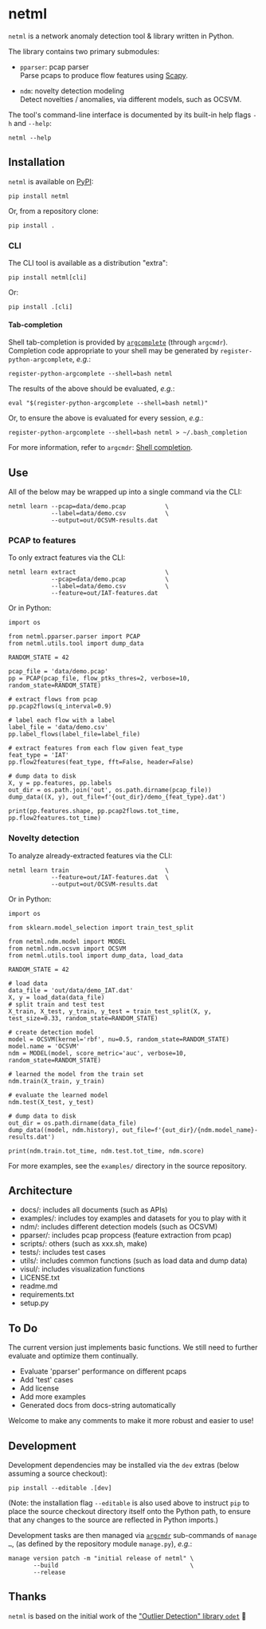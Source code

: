 # netml

`netml` is a network anomaly detection tool & library written in Python.

The library contains two primary submodules:

* `pparser`: pcap parser\
Parse pcaps to produce flow features using [Scapy](https://scapy.net/).

* `ndm`: novelty detection modeling\
Detect novelties / anomalies, via different models, such as OCSVM.

The tool's command-line interface is documented by its built-in help flags `-h` and `--help`:

    netml --help


## Installation

`netml` is available on [PyPI](https://pypi.org/project/netml/):

    pip install netml

Or, from a repository clone:

    pip install .

### CLI

The CLI tool is available as a distribution "extra":

    pip install netml[cli]

Or:

    pip install .[cli]

#### Tab-completion

Shell tab-completion is provided by [`argcomplete`](https://github.com/kislyuk/argcomplete) (through `argcmdr`). Completion code appropriate to your shell may be generated by `register-python-argcomplete`, _e.g._:

    register-python-argcomplete --shell=bash netml

The results of the above should be evaluated, _e.g._:

    eval "$(register-python-argcomplete --shell=bash netml)"

Or, to ensure the above is evaluated for every session, _e.g._:

    register-python-argcomplete --shell=bash netml > ~/.bash_completion

For more information, refer to `argcmdr`: [Shell completion](https://github.com/dssg/argcmdr/tree/0.6.0#shell-completion).


## Use

All of the below may be wrapped up into a single command via the CLI:

    netml learn --pcap=data/demo.pcap           \
                --label=data/demo.csv           \
                --output=out/OCSVM-results.dat

### PCAP to features

To only extract features via the CLI:

    netml learn extract                         \
                --pcap=data/demo.pcap           \
                --label=data/demo.csv           \
                --feature=out/IAT-features.dat

Or in Python:

```python3
import os

from netml.pparser.parser import PCAP
from netml.utils.tool import dump_data

RANDOM_STATE = 42

pcap_file = 'data/demo.pcap'
pp = PCAP(pcap_file, flow_ptks_thres=2, verbose=10, random_state=RANDOM_STATE)

# extract flows from pcap
pp.pcap2flows(q_interval=0.9)

# label each flow with a label
label_file = 'data/demo.csv'
pp.label_flows(label_file=label_file)

# extract features from each flow given feat_type
feat_type = 'IAT'
pp.flow2features(feat_type, fft=False, header=False)

# dump data to disk
X, y = pp.features, pp.labels
out_dir = os.path.join('out', os.path.dirname(pcap_file))
dump_data((X, y), out_file=f'{out_dir}/demo_{feat_type}.dat')

print(pp.features.shape, pp.pcap2flows.tot_time, pp.flow2features.tot_time)
```

### Novelty detection

To analyze already-extracted features via the CLI:

    netml learn train                           \
                --feature=out/IAT-features.dat  \
                --output=out/OCSVM-results.dat

Or in Python:

```python3
import os

from sklearn.model_selection import train_test_split

from netml.ndm.model import MODEL
from netml.ndm.ocsvm import OCSVM
from netml.utils.tool import dump_data, load_data

RANDOM_STATE = 42

# load data
data_file = 'out/data/demo_IAT.dat'
X, y = load_data(data_file)
# split train and test test
X_train, X_test, y_train, y_test = train_test_split(X, y, test_size=0.33, random_state=RANDOM_STATE)

# create detection model
model = OCSVM(kernel='rbf', nu=0.5, random_state=RANDOM_STATE)
model.name = 'OCSVM'
ndm = MODEL(model, score_metric='auc', verbose=10, random_state=RANDOM_STATE)

# learned the model from the train set
ndm.train(X_train, y_train)

# evaluate the learned model
ndm.test(X_test, y_test)

# dump data to disk
out_dir = os.path.dirname(data_file)
dump_data((model, ndm.history), out_file=f'{out_dir}/{ndm.model_name}-results.dat')

print(ndm.train.tot_time, ndm.test.tot_time, ndm.score)
```

For more examples, see the `examples/` directory in the source repository.


## Architecture

- docs/: 
    includes all documents (such as APIs)
- examples/: 
    includes toy examples and datasets for you to play with it 
- ndm/: 
    includes different detection models (such as OCSVM)
- pparser/: 
    includes pcap propcess (feature extraction from pcap) 
- scripts/: 
    others (such as xxx.sh, make) 
- tests/: 
    includes test cases
- utils/: 
    includes common functions (such as load data and dump data)
- visul/: 
    includes visualization functions
- LICENSE.txt
- readme.md
- requirements.txt
- setup.py


## To Do

The current version just implements basic functions. We still need to further evaluate and optimize them continually. 

- Evaluate 'pparser' performance on different pcaps
- Add 'test' cases
- Add license
- Add more examples
- Generated docs from docs-string automatically

Welcome to make any comments to make it more robust and easier to use!


## Development

Development dependencies may be installed via the `dev` extras (below assuming a source checkout):

    pip install --editable .[dev]

(Note: the installation flag `--editable` is also used above to instruct `pip` to place the source checkout directory itself onto the Python path, to ensure that any changes to the source are reflected in Python imports.)

Development tasks are then managed via [`argcmdr`](https://github.com/dssg/argcmdr) sub-commands of `manage …`, (as defined by the repository module `manage.py`), _e.g._:

    manage version patch -m "initial release of netml" \
           --build                                     \
           --release


## Thanks

`netml` is based on the initial work of the ["Outlier Detection" library `odet`](https://github.com/Learn-Live/odet) 🙌
